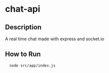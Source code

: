 # chat-api

## Description
A real time chat made with express and socket.io

## How to Run
```bash
  node src/app/index.js
```
